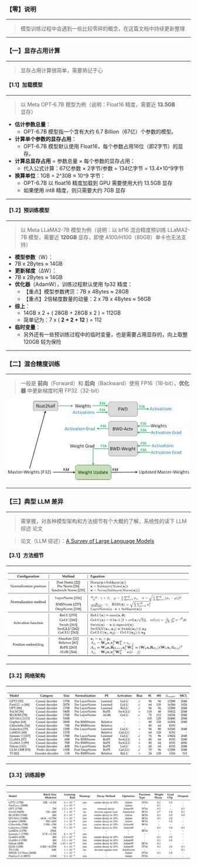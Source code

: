 ### 【零】说明

***

> 模型训练过程中会遇到一些比较零碎的概念，在这篇文档中持续更新整理

***





### 【一】显存占用计算

***

> 显存占用计算很简单，需要熟记于心



#### 【1.1】加载模型

***

> 以 Meta OPT-6.7B 模型为例（说明：Float16 精度，需要近 **13.5GB** 显存）

* **估计参数总量**：
  * OPT-6.7B 模型指一个含有大约 6.7 Billion（67亿）个参数的模型。
* **计算单个参数的显存占用**：
  * OPT-6.7B 模型默认使用 Float16，每个参数占用16位（即2字节）的显存。
* **计算总显存占用** = 参数总量 × 每个参数的显存占用：
  * 代入公式计算：67亿参数 × 2字节/参数 = 134亿字节 = 13.4×10^9字节
* **换算单位**：1GB = 2^30B ≈ 10^9 字节：
  * OPT-6.7B 以 float16 精度加载到 GPU 需要使用大约 13.5GB 显存
  * 如果使用 int8 精度，则只需要大约 7GB 显存

***



#### 【1.2】预训练模型

***

> 以 Meta LLaMA2-7B 模型为例（说明：以 bf16 混合精度预训练 LLaMA2-7B 模型，需要近 **120GB** 显存，即使 A100/H100（80GB）单卡也无法支持）

* **模型参数**（W）：
* 7B x 2Bytes ≈ 14GB
* **更新梯度**（ΔW）：
* 7B x 2Bytes ≈ 14GB
* **优化器**（AdamW），训练过程默认使用 fp32 精度：
  * 【重点】模型参数拷贝：7B x 4Bytes ≈ 28GB
  * 【重点】2倍梯度数量的动量：2 x 7B x 4Bytes ≈ 56GB
* **综上**：
  * 14GB x 2 + ( 28GB + 28GB x 2 ) = 112GB
  * 简单记为：7 x ( **2 + 2 + 12** ) = 112
* **临时变量**：
  * 另外还有一些预训练过程中的临时变量，也是需要占用显存的，向上取整 120GB 较为保险

***





### 【二】混合精度训练

***

> 一般是 **前向**（Forward）和 **后向**（Backward）使用 FP16（16-bit），**优化器** 中更新梯度时用 FP32（32-bit）



<img src="./images/Concepts/01.jpg">

***





### 【三】典型 LLM 差异

***

> 需掌握，对各种模型架构和方法细节有个大概的了解，系统性的读下 LLM综述 论文

> 论文（LLM 综述）：[A Survey of Large Language Models](https://arxiv.org/pdf/2303.18223)



#### 【3.1】方法细节

***

<img src="./images/Concepts/02.jpg">

***



#### 【3.2】网络架构

***

<img src="./images/Concepts/03.jpg">

***



#### 【3.3】训练超参

***

<img src="./images/Concepts/04.jpg">
